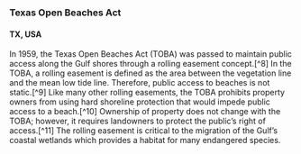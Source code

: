 ### Texas Open Beaches Act 
#### TX, USA

In 1959, the Texas Open Beaches Act (TOBA) was passed to maintain public access along the Gulf shores through a rolling easement concept.[^8] In the TOBA, a rolling easement is defined as the area between the vegetation line and the mean low tide line. Therefore, public access to beaches is not static.[^9] Like many other rolling easements, the TOBA prohibits property owners from using hard shoreline protection that would impede public access to a beach.[^10] Ownership of property does not change with the TOBA; however, it requires landowners to protect the public’s right of access.[^11] The rolling easement is critical to the migration of the Gulf’s coastal wetlands which provides a habitat for many endangered species.
